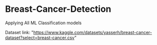 # Breast-Cancer-Detection
Applying All ML Classification models

Dataset link:
              "https://www.kaggle.com/datasets/yasserh/breast-cancer-dataset?select=breast-cancer.csv"
